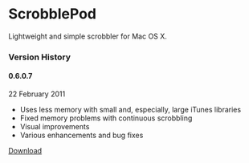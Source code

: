 # ScrobblePod

Lightweight and simple scrobbler for Mac OS X.

### Version History

#### 0.6.0.7
22 February 2011

* Uses less memory with small and, especially, large iTunes libraries
* Fixed memory problems with continuous scrobbling
* Visual improvements
* Various enhancements and bug fixes

[Download][0.6.0.7]

[0.6.0.7]: http://mmrr.fi/scrobblepod/download/0.6.0.7